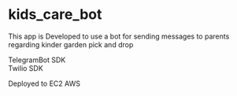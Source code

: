 # kids_care_bot
This app is Developed to use a bot for sending messages to parents regarding kinder garden pick and drop

TelegramBot SDK   
Twilio SDK

Deployed to EC2 AWS
